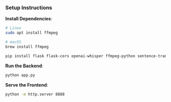 ### **Setup Instructions**

**Install Dependencies**:
```bash
# Linux
sudo apt install ffmpeg

# macOS
brew install ffmpeg
```

```bash
pip install flask flask-cors openai-whisper ffmpeg-python sentence-transformers
```

**Run the Backend**:
```bash
python app.py
```

**Serve the Frontend**:
```bash
python -m http.server 8888
```